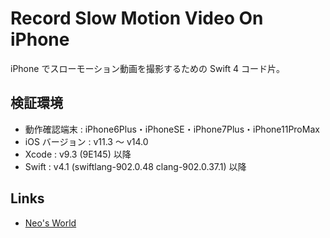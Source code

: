# Record Slow Motion Video On iPhone

iPhone でスローモーション動画を撮影するための Swift 4 コード片。


## 検証環境

- 動作確認端末 : iPhone6Plus・iPhoneSE・iPhone7Plus・iPhone11ProMax
- iOS バージョン : v11.3 〜 v14.0
- Xcode : v9.3 (9E145) 以降
- Swift : v4.1 (swiftlang-902.0.48 clang-902.0.37.1) 以降


## Links

- [Neo's World](https://neos21.net/)
